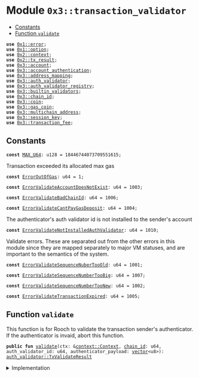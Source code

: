 
<a name="0x3_transaction_validator"></a>

# Module `0x3::transaction_validator`



-  [Constants](#@Constants_0)
-  [Function `validate`](#0x3_transaction_validator_validate)


<pre><code><b>use</b> <a href="">0x1::error</a>;
<b>use</b> <a href="">0x1::option</a>;
<b>use</b> <a href="">0x2::context</a>;
<b>use</b> <a href="">0x2::tx_result</a>;
<b>use</b> <a href="account.md#0x3_account">0x3::account</a>;
<b>use</b> <a href="account_authentication.md#0x3_account_authentication">0x3::account_authentication</a>;
<b>use</b> <a href="address_mapping.md#0x3_address_mapping">0x3::address_mapping</a>;
<b>use</b> <a href="auth_validator.md#0x3_auth_validator">0x3::auth_validator</a>;
<b>use</b> <a href="auth_validator_registry.md#0x3_auth_validator_registry">0x3::auth_validator_registry</a>;
<b>use</b> <a href="builtin_validators.md#0x3_builtin_validators">0x3::builtin_validators</a>;
<b>use</b> <a href="chain_id.md#0x3_chain_id">0x3::chain_id</a>;
<b>use</b> <a href="coin.md#0x3_coin">0x3::coin</a>;
<b>use</b> <a href="gas_coin.md#0x3_gas_coin">0x3::gas_coin</a>;
<b>use</b> <a href="multichain_address.md#0x3_multichain_address">0x3::multichain_address</a>;
<b>use</b> <a href="session_key.md#0x3_session_key">0x3::session_key</a>;
<b>use</b> <a href="transaction_fee.md#0x3_transaction_fee">0x3::transaction_fee</a>;
</code></pre>



<a name="@Constants_0"></a>

## Constants


<a name="0x3_transaction_validator_MAX_U64"></a>



<pre><code><b>const</b> <a href="transaction_validator.md#0x3_transaction_validator_MAX_U64">MAX_U64</a>: u128 = 18446744073709551615;
</code></pre>



<a name="0x3_transaction_validator_ErrorOutOfGas"></a>

Transaction exceeded its allocated max gas


<pre><code><b>const</b> <a href="transaction_validator.md#0x3_transaction_validator_ErrorOutOfGas">ErrorOutOfGas</a>: u64 = 1;
</code></pre>



<a name="0x3_transaction_validator_ErrorValidateAccountDoesNotExist"></a>



<pre><code><b>const</b> <a href="transaction_validator.md#0x3_transaction_validator_ErrorValidateAccountDoesNotExist">ErrorValidateAccountDoesNotExist</a>: u64 = 1003;
</code></pre>



<a name="0x3_transaction_validator_ErrorValidateBadChainId"></a>



<pre><code><b>const</b> <a href="transaction_validator.md#0x3_transaction_validator_ErrorValidateBadChainId">ErrorValidateBadChainId</a>: u64 = 1006;
</code></pre>



<a name="0x3_transaction_validator_ErrorValidateCantPayGasDeposit"></a>



<pre><code><b>const</b> <a href="transaction_validator.md#0x3_transaction_validator_ErrorValidateCantPayGasDeposit">ErrorValidateCantPayGasDeposit</a>: u64 = 1004;
</code></pre>



<a name="0x3_transaction_validator_ErrorValidateNotInstalledAuthValidator"></a>

The authenticator's auth validator id is not installed to the sender's account


<pre><code><b>const</b> <a href="transaction_validator.md#0x3_transaction_validator_ErrorValidateNotInstalledAuthValidator">ErrorValidateNotInstalledAuthValidator</a>: u64 = 1010;
</code></pre>



<a name="0x3_transaction_validator_ErrorValidateSequenceNuberTooOld"></a>

Validate errors. These are separated out from the other errors in this
module since they are mapped separately to major VM statuses, and are
important to the semantics of the system.


<pre><code><b>const</b> <a href="transaction_validator.md#0x3_transaction_validator_ErrorValidateSequenceNuberTooOld">ErrorValidateSequenceNuberTooOld</a>: u64 = 1001;
</code></pre>



<a name="0x3_transaction_validator_ErrorValidateSequenceNumberTooBig"></a>



<pre><code><b>const</b> <a href="transaction_validator.md#0x3_transaction_validator_ErrorValidateSequenceNumberTooBig">ErrorValidateSequenceNumberTooBig</a>: u64 = 1007;
</code></pre>



<a name="0x3_transaction_validator_ErrorValidateSequenceNumberTooNew"></a>



<pre><code><b>const</b> <a href="transaction_validator.md#0x3_transaction_validator_ErrorValidateSequenceNumberTooNew">ErrorValidateSequenceNumberTooNew</a>: u64 = 1002;
</code></pre>



<a name="0x3_transaction_validator_ErrorValidateTransactionExpired"></a>



<pre><code><b>const</b> <a href="transaction_validator.md#0x3_transaction_validator_ErrorValidateTransactionExpired">ErrorValidateTransactionExpired</a>: u64 = 1005;
</code></pre>



<a name="0x3_transaction_validator_validate"></a>

## Function `validate`

This function is for Rooch to validate the transaction sender's authenticator.
If the authenticator is invaid, abort this function.


<pre><code><b>public</b> <b>fun</b> <a href="transaction_validator.md#0x3_transaction_validator_validate">validate</a>(ctx: &<a href="_Context">context::Context</a>, <a href="chain_id.md#0x3_chain_id">chain_id</a>: u64, auth_validator_id: u64, authenticator_payload: <a href="">vector</a>&lt;u8&gt;): <a href="auth_validator.md#0x3_auth_validator_TxValidateResult">auth_validator::TxValidateResult</a>
</code></pre>



<details>
<summary>Implementation</summary>


<pre><code><b>public</b> <b>fun</b> <a href="transaction_validator.md#0x3_transaction_validator_validate">validate</a>(
    ctx: &Context,
    <a href="chain_id.md#0x3_chain_id">chain_id</a>: u64,
    auth_validator_id: u64,
    authenticator_payload: <a href="">vector</a>&lt;u8&gt;
): TxValidateResult {

    // === validate the chain id ===
    <b>assert</b>!(
        <a href="chain_id.md#0x3_chain_id">chain_id</a> == <a href="chain_id.md#0x3_chain_id_chain_id">chain_id::chain_id</a>(ctx),
        <a href="_invalid_argument">error::invalid_argument</a>(<a href="transaction_validator.md#0x3_transaction_validator_ErrorValidateBadChainId">ErrorValidateBadChainId</a>)
    );

    // === validate the sequence number ===
    <b>let</b> tx_sequence_number = <a href="_sequence_number">context::sequence_number</a>(ctx);
    <b>assert</b>!(
        (tx_sequence_number <b>as</b> u128) &lt; <a href="transaction_validator.md#0x3_transaction_validator_MAX_U64">MAX_U64</a>,
        <a href="_out_of_range">error::out_of_range</a>(<a href="transaction_validator.md#0x3_transaction_validator_ErrorValidateSequenceNumberTooBig">ErrorValidateSequenceNumberTooBig</a>)
    );

    <b>let</b> account_sequence_number = <a href="account.md#0x3_account_sequence_number_for_sender">account::sequence_number_for_sender</a>(ctx);
    <b>assert</b>!(
        tx_sequence_number &gt;= account_sequence_number,
        <a href="_invalid_argument">error::invalid_argument</a>(<a href="transaction_validator.md#0x3_transaction_validator_ErrorValidateSequenceNuberTooOld">ErrorValidateSequenceNuberTooOld</a>)
    );

    // Check that the transaction's sequence number matches the
    // current sequence number. Otherwise sequence number is too new.
    //FIXME we temporarily disable this check, in order <b>to</b> improve the devnet experience
    //Because the devnet will be reset frequently, so the sequence number will be reset <b>to</b> 0
    //But the sequence number(nonce) in MetaMask will not be reset, so the transaction will be rejected
    // <b>assert</b>!(
    //     tx_sequence_number == account_sequence_number,
    //     <a href="_invalid_argument">error::invalid_argument</a>(<a href="transaction_validator.md#0x3_transaction_validator_ErrorValidateSequenceNumberTooNew">ErrorValidateSequenceNumberTooNew</a>)
    // );

    <b>let</b> sender = <a href="_sender">context::sender</a>(ctx);

    // === validate gas ===
    <b>let</b> max_gas_amount = <a href="_max_gas_amount">context::max_gas_amount</a>(ctx);
    <b>let</b> gas = <a href="transaction_fee.md#0x3_transaction_fee_calculate_gas">transaction_fee::calculate_gas</a>(ctx, max_gas_amount);

    // We skip the gas check for the new <a href="account.md#0x3_account">account</a>, for avoid <b>break</b> the current testcase
    // TODO remove the skip afater we provide the gas faucet and <b>update</b> all testcase
    <b>if</b>(<a href="account.md#0x3_account_exists_at">account::exists_at</a>(ctx, sender)){
        <b>let</b> gas_balance = <a href="gas_coin.md#0x3_gas_coin_balance">gas_coin::balance</a>(ctx, sender);
        <b>assert</b>!(
            gas_balance &gt;= gas,
            <a href="_invalid_argument">error::invalid_argument</a>(<a href="transaction_validator.md#0x3_transaction_validator_ErrorValidateCantPayGasDeposit">ErrorValidateCantPayGasDeposit</a>)
        );
    };

    // === validate the authenticator ===

    // <b>if</b> the authenticator authenticator_payload is session key, validate the session key
    // otherwise <b>return</b> the authentication validator via the auth validator id
    <b>let</b> session_key_option = <a href="session_key.md#0x3_session_key_validate">session_key::validate</a>(ctx, auth_validator_id, authenticator_payload);
    <b>if</b> (<a href="_is_some">option::is_some</a>(&session_key_option)) {
        <a href="auth_validator.md#0x3_auth_validator_new_tx_validate_result">auth_validator::new_tx_validate_result</a>(auth_validator_id, <a href="_none">option::none</a>(), session_key_option)
    }<b>else</b> {
        <b>let</b> sender = <a href="_sender">context::sender</a>(ctx);
        <b>let</b> <a href="auth_validator.md#0x3_auth_validator">auth_validator</a> = <a href="auth_validator_registry.md#0x3_auth_validator_registry_borrow_validator">auth_validator_registry::borrow_validator</a>(ctx, auth_validator_id);
        <b>let</b> validator_id = <a href="auth_validator.md#0x3_auth_validator_validator_id">auth_validator::validator_id</a>(<a href="auth_validator.md#0x3_auth_validator">auth_validator</a>);
        // builtin auth validator id do not need <b>to</b> install
        <b>if</b> (!rooch_framework::builtin_validators::is_builtin_auth_validator(auth_validator_id)) {
            <b>assert</b>!(
                <a href="account_authentication.md#0x3_account_authentication_is_auth_validator_installed">account_authentication::is_auth_validator_installed</a>(ctx, sender, validator_id),
                <a href="_invalid_state">error::invalid_state</a>(<a href="transaction_validator.md#0x3_transaction_validator_ErrorValidateNotInstalledAuthValidator">ErrorValidateNotInstalledAuthValidator</a>)
            );
        };
        <a href="auth_validator.md#0x3_auth_validator_new_tx_validate_result">auth_validator::new_tx_validate_result</a>(auth_validator_id, <a href="_some">option::some</a>(*<a href="auth_validator.md#0x3_auth_validator">auth_validator</a>), <a href="_none">option::none</a>())
    }
}
</code></pre>



</details>
